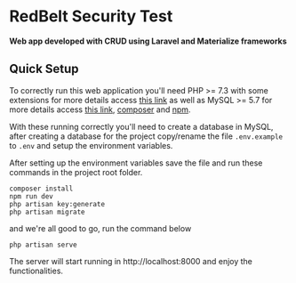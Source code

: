 # RedBelt Security Test

**Web app developed with CRUD using Laravel and Materialize frameworks**

## Quick Setup

To correctly run this web application you'll need PHP >= 7.3 with some extensions for more details access [this link](https://laravel.com/docs/8.x/deployment#server-requirements) as well as MySQL >= 5.7 for more details access [this link](https://laravel.com/docs/8.x/database#introduction), [composer](https://getcomposer.org/) and [npm](https://www.npmjs.com/).

With these running correctly you'll need to create a database in MySQL, after creating a database for the project copy/rename the file `.env.example` to `.env` and setup the environment variables.

After setting up the environment variables save the file and run these commands in the project root folder.

    composer install
    npm run dev
    php artisan key:generate
    php artisan migrate
and we're all good to go, run the command below

    php artisan serve
The server will start running in http://localhost:8000
and enjoy the functionalities.
